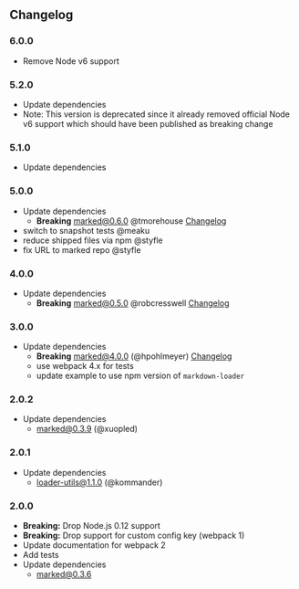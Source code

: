 Changelog
---------

### 6.0.0

- Remove Node v6 support

### 5.2.0

- Update dependencies
- Note: This version is deprecated since it already removed official Node v6 support which should have been published as breaking change

### 5.1.0

- Update dependencies

### 5.0.0

- Update dependencies
  - **Breaking** marked@0.6.0 @tmorehouse [Changelog](https://github.com/markedjs/marked/releases/tag/v0.6.0)
- switch to snapshot tests @meaku
- reduce shipped files via npm @styfle
- fix URL to marked repo @styfle

### 4.0.0

- Update dependencies
  - **Breaking** marked@0.5.0 @robcresswell [Changelog](https://github.com/markedjs/marked/releases/tag/v0.5.0)

### 3.0.0
- Update dependencies
  - **Breaking** marked@4.0.0 (@hpohlmeyer) [Changelog](https://github.com/markedjs/marked/releases/tag/0.4.0)
  - use webpack 4.x for tests
  - update example to use npm version of `markdown-loader`

### 2.0.2
- Update dependencies
  - marked@0.3.9 (@xuopled)

### 2.0.1
- Update dependencies
  - loader-utils@1.1.0 (@kommander)

### 2.0.0
- **Breaking:** Drop Node.js 0.12 support
- **Breaking:** Drop support for custom config key (webpack 1)
- Update documentation for webpack 2
- Add tests
- Update dependencies
  - marked@0.3.6

